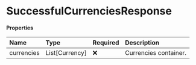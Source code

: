 # SuccessfulCurrenciesResponse

**Properties**

| Name       | Type           | Required | Description           |
| :--------- | :------------- | :------- | :-------------------- |
| currencies | List[Currency] | ❌       | Currencies container. |

<!-- This file was generated by liblab | https://liblab.com/ -->
